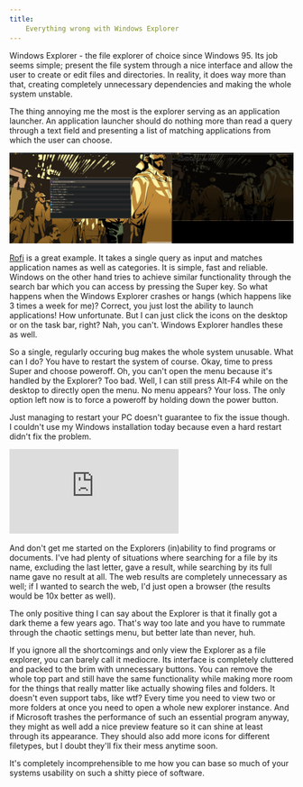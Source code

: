 ```yaml
---
title:
    Everything wrong with Windows Explorer
---
```


Windows Explorer - the file explorer of choice since Windows 95. Its job seems
simple; present the file system through a nice interface and allow the user to
create or edit files and directories. In reality, it does way more than that,
creating completely unnecessary dependencies and making the whole system
unstable.

The thing annoying me the most is the explorer serving as an application
launcher. An application launcher should do nothing more than read a query
through a text field and presenting a list of matching applications from which
the user can choose.

![](../res/rofi.png)

[Rofi](https://github.com/davatorium/rofi) is a great example. It takes a
single query as input and matches application names as well as categories. It
is simple, fast and reliable. Windows on the other hand tries to achieve
similar functionality through the search bar which you can access by pressing
the Super key. So what happens when the Windows Explorer crashes or hangs
(which happens like 3 times a week for me)? Correct, you just lost the ability
to launch applications! How unfortunate. But I can just click the icons on the
desktop or on the task bar, right? Nah, you can't. Windows Explorer handles
these as well.

So a single, regularly occuring bug makes the whole system unusable. What can I
do? You have to restart the system of course. Okay, time to press Super and
choose poweroff. Oh, you can't open the menu because it's handled by the
Explorer? Too bad. Well, I can still press Alt-F4 while on the desktop to
directly open the menu. No menu appears? Your loss. The only option left now is
to force a poweroff by holding down the power button.

Just managing to restart your PC doesn't guarantee to fix the issue though. I
couldn't use my Windows installation today because even a hard restart didn't
fix the problem.

<iframe src="https://www.youtube.com/embed/yYVbaNF0x6E" title="Explorer restart loop"
frameborder="0" allow="accelerometer; autoplay; clipboard-write;
encrypted-media; gyroscope; picture-in-picture" allowfullscreen></iframe>

And don't get me started on the Explorers (in)ability to find programs or
documents. I've had plenty of situations where searching for a file by its
name, excluding the last letter, gave a result, while searching by its full
name gave no result at all. The web results are completely unnecessary as well;
if I wanted to search the web, I'd just open a browser (the results would be
10x better as well).

The only positive thing I can say about the Explorer is that it finally got a
dark theme a few years ago. That's way too late and you have to rummate through
the chaotic settings menu, but better late than never, huh.

If you ignore all the shortcomings and only view the Explorer as a file
explorer, you can barely call it mediocre. Its interface is completely
cluttered and packed to the brim with unnecessary buttons. You can remove the
whole top part and still have the same functionality while making more room for
the things that really matter like actually showing files and folders. It
doesn't even support tabs, like wtf? Every time you need to view two or more
folders at once you need to open a whole new explorer instance. And if
Microsoft trashes the performance of such an essential program anyway, they
might as well add a nice preview feature so it can shine at least through its
appearance. They should also add more icons for different filetypes, but I
doubt they'll fix their mess anytime soon.

It's completely incomprehensible to me how you can base so much of your systems
usability on such a shitty piece of software.
